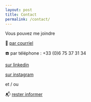 ```yaml
---
layout: post
title: Contact
permalink: /contact/
---
```


Vous pouvez me joindre

📧 [par courriel](mailto:nous-nous-contactons@acade.fr)

☎️ par téléphone : +33 (0)6 75 37 31 34

[sur linkedin](http://linkedin.com/in/joël-gronfier-8498961a9)

[sur instagram](https://www.instagram.com/joel.gronfier/)



et / ou

📬 [rester informer](https://framaforms.org/etre-informee-1626868103)
